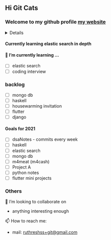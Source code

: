 ## Hi Git Cats
### Welcome to my github profile [my website](https://ruthresh.in)

<details>
I am Ruthresh Kumar, working as a Software engineer at MMM, Bangalore
<img src="https://octodex.github.com/images/manufacturetocat.png" width="500" height="500">
</details>

#### Currently learning elastic search in depth

#### 🌱 I’m currently learning ...
  - [ ] elastic search
  - [ ] coding interview

### backlog
  - [ ] mongo db
  - [ ] haskell
  - [ ] housewarming invitation
  - [ ] flutter
  - [ ] django

#### Goals for 2021
- [ ] dsaNotes - commits every week
- [ ] haskell
- [ ] elastic search
- [ ] mongo db
- [ ] m4meat (m4cash)
- [ ] Project A
- [ ] python notes
- [ ] flutter mini projects

### Others
👯 I’m looking to collaborate on
-   anything interesting enough

📫 How to reach me: 
-   mail: ruthreshss+git@gmail.com

